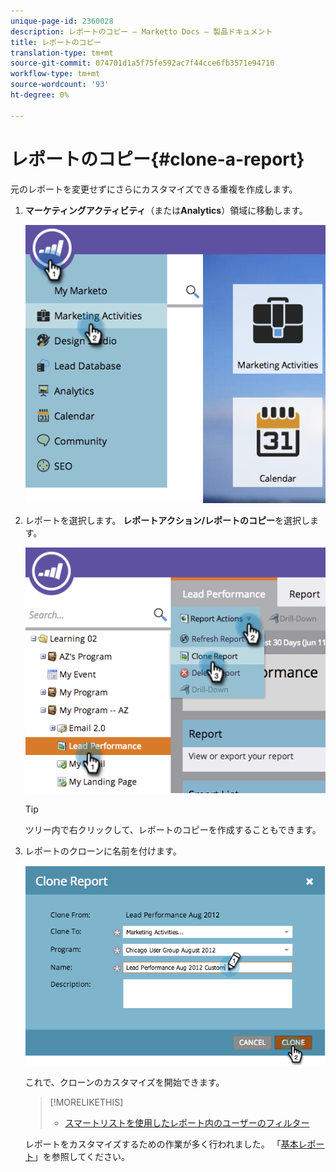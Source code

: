 ```yaml
---
unique-page-id: 2360028
description: レポートのコピー — Marketto Docs — 製品ドキュメント
title: レポートのコピー
translation-type: tm+mt
source-git-commit: 074701d1a5f75fe592ac7f44cce6fb3571e94710
workflow-type: tm+mt
source-wordcount: '93'
ht-degree: 0%

---
```



# レポートのコピー{#clone-a-report}

元のレポートを変更せずにさらにカスタマイズできる重複を作成します。

1. **マーケティングアクティビティ**（または&#x200B;**Analytics**）領域に移動します。

   ![](assets/image2014-9-16-14-3a23-3a46.png)

1. レポートを選択します。 **レポートアクション/レポートのコピー**&#x200B;を選択します。

   ![](assets/image2014-9-16-14-3a23-3a53.png)

   >[!TIP]
   >
   >ツリー内で右クリックして、レポートのコピーを作成することもできます。

1. レポートのクローンに名前を付けます。

   ![](assets/image2014-9-16-14-3a23-3a57.png)

   これで、クローンのカスタマイズを開始できます。

   >[!MORELIKETHIS]
   >
   >
   >    
   >    
   >    * [スマートリストを使用したレポート内のユーザーのフィルター](../../../../product-docs/reporting/basic-reporting/editing-reports/filter-people-in-a-report-with-a-smart-list.md)


   レポートをカスタマイズするための作業が多く行われました。 「[基本レポート](http://docs.marketo.com/display/docs/basic+reporting)」を参照してください。

